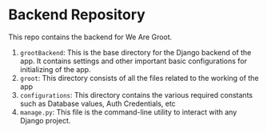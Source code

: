 # Backend Repository

This repo contains the backend for We Are Groot. 

1. `grootBackend`: This is the base directory for the Django backend of the app. It contains settings and other important basic configurations for initializing of the app.
2. `groot`: This directory consists of all the files related to the working of the app
3. `configurations`: This directory contains the various required constants such as Database values, Auth Credentials, etc
4. `manage.py`: This file is the command-line utility to interact with any Django project.